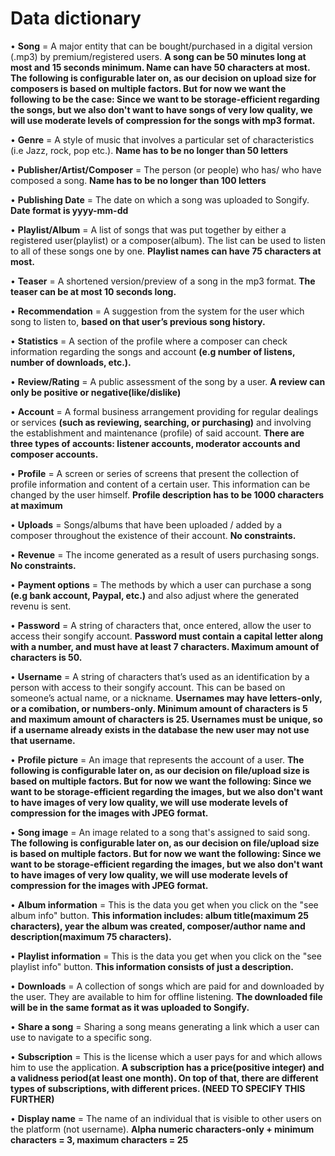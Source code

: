 # Data dictionary

•	**Song** = A major entity that can be bought/purchased in a digital version (.mp3) by premium/registered users. **A song can be 50 minutes long at most and 15 seconds minimum. Name can have 50 characters at most. The following is configurable later on, as 
our decision on upload size for composers is based on multiple factors. But for now we want the following to be the case: Since we want to be storage-efficient regarding the songs, but we also don't want to have songs of very low quality, we will use moderate levels of compression for the songs with mp3 format.**

• **Genre** = A style of music that involves a particular set of characteristics (i.e Jazz, rock, pop etc.). **Name has to be no longer than 50 letters**

•	**Publisher/Artist/Composer** = The person (or people) who has/ who have composed a song. **Name has to be no longer than 100 letters**

•	**Publishing Date** = The date on which a song was uploaded to Songify. **Date format is yyyy-mm-dd**

•	**Playlist/Album** = A list of songs that was put together by either a registered user(playlist) or a composer(album). 
                    The list can be used to listen to all of these songs one by one. **Playlist names can have 75 characters at most.**
                    
•	**Teaser** = A shortened version/preview of a song in the mp3 format. **The teaser can be at most 10 seconds long.**

•	**Recommendation** = A suggestion from the system for the user which song to listen to, **based on that user’s previous song history.**

•	**Statistics** = A section of the profile where a composer can check information regarding the songs and account
                **(e.g number of listens, number of downloads, etc.).**
                
•	**Review/Rating** = A public assessment of the song by a user. **A review can only be positive or negative(like/dislike)**

•	**Account** = A formal business arrangement providing for regular dealings or services **(such as reviewing, searching, or purchasing)**
            and involving the establishment and maintenance (profile) of said account. **There are three types of accounts: 
            listener accounts, moderator accounts and composer accounts.**
            
•	**Profile** = A  screen or series of screens that present the collection of profile information and content of a certain user. 
            This information can be changed by the user himself. **Profile description has to be 1000 characters at maximum**
                        
•	**Uploads** = Songs/albums that have been uploaded / added
            by a composer throughout the existence of their account. **No constraints.**
            
•	**Revenue** = The income generated as a result of users purchasing songs. **No constraints.**

•	**Payment options**  = The methods by which a user can purchase a song **(e.g bank account, Paypal, etc.)** and also adjust where the generated revenu is sent.

•	**Password**  = A string of characters that, once entered, allow the user to access their songify account. **Password must contain a capital letter along with a number, and must have at least 7 characters. Maximum amount of characters is 50.**

•	**Username**  = A string of characters that’s used as an identification by a person with access to their songify account. This can be based on someone’s actual name, or a nickname. **Usernames may have letters-only, or a comibation, or numbers-only. Minimum amount of characters is 5 and maximum amount of characters is 25. Usernames must be unique, so if a username already exists in the database the new user may not use that username.**

• **Profile picture** = An image that represents the account of a user. **The following is configurable later on, as 
our decision on file/upload size is based on multiple factors. But for now we want the following: Since we want to be storage-efficient regarding the images, but we also don't want to have images
of very low quality, we will use moderate levels of compression for the images with JPEG format.**

• **Song image** = An image related to a song that's assigned to said song. **The following is configurable later on, as 
our decision on file/upload size is based on multiple factors. But for now we want the following: Since we want to be storage-efficient regarding the images, but we also don't want to have images
of very low quality, we will use moderate levels of compression for the images with JPEG format.**

•	**Album information** = This is the data you get when you click on the "see album info" button. **This information includes: album title(maximum 25 characters), year the album was created, composer/author name and description(maximum 75 characters).**

•	**Playlist information** = This is the data you get when you click on the "see playlist info" button. **This information consists of just a description.**

•	**Downloads** = A collection of songs which are paid for and downloaded by the user. They are available to him for offline listening. **The downloaded file will be in the same format as it was uploaded to Songify.**

•	**Share a song** = Sharing a song means generating a link which a user can use to navigate to a specific song.

•	**Subscription** = This is the license which a user pays for and which allows him to use the application. **A subscription has a price(positive integer) and a validness period(at least one month). On top of that, there are different types of subscriptions, with different prices. (NEED TO SPECIFY THIS FURTHER)**

•	**Display name** = The name of an individual that is visible to other users on the platform (not username). **Alpha numeric characters-only + minimum characters = 3, maximum characters = 25**
